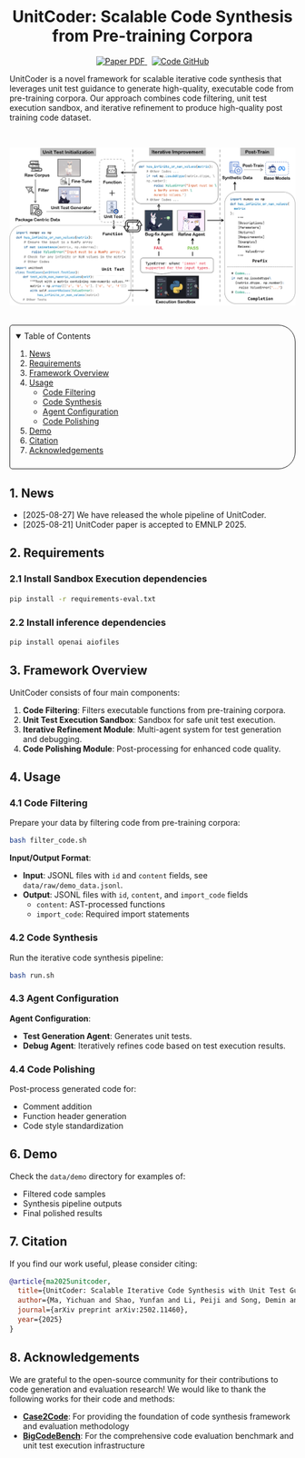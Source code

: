 <p align="center">
  <h1 align="center">UnitCoder: Scalable Code Synthesis from Pre-training Corpora</h1>
  <p align="center">
    <a href="https://arxiv.org/pdf/2502.11460">
      <img src='https://img.shields.io/badge/Paper-PDF-red?style=flat&logo=arXiv&logoColor=red' alt='Paper PDF'>
    </a>
    <a href='https://github.com/Entarochuan/UnitCoder' style='padding-left: 0.5rem;'>
      <img src='https://img.shields.io/badge/Code-GitHub-green?style=flat&logo=github&logoColor=green' alt='Code GitHub'>
    </a>
    <!-- <a href='https://huggingface.co/unitcoder' style='padding-left: 0.5rem;'>
      <img src='https://img.shields.io/badge/Model-Hugging%20Face-yellow?style=flat&logo=Hugging%20face&logoColor=yellow' alt='Model Hugging Face'>
    </a> -->
  </p>
</p>

UnitCoder is a novel framework for scalable iterative code synthesis that leverages unit test guidance to generate high-quality, executable code from pre-training corpora. Our approach combines code filtering, unit test execution sandbox, and iterative refinement to produce high-quality post training code dataset.

<br>
<p align="center">
<img src="UnitCoder_Add.png" alt="UnitCoder Pipeline">
</p>

<br>

<!-- TABLE OF CONTENTS -->
<details open="open" style='padding: 10px; border-radius:5px 30px 30px 5px; border-style: solid; border-width: 1px;'>
  <summary>Table of Contents</summary>
  <ol>
    <li>
      <a href="#1-news">News</a>
    </li>
    <li>
      <a href="#2-requirements">Requirements</a>
    </li>
    <li>
      <a href="#3-framework-overview">Framework Overview</a>
    </li>
    <li>
      <a href="#4-usage">Usage</a>
      <ul>
        <li>
          <a href="#41-code-filtering">Code Filtering</a>
        </li>
        <li>
          <a href="#42-code-synthesis">Code Synthesis</a>
        </li>
        <li>
          <a href="#43-agent-configuration">Agent Configuration</a>
        </li>
        <li>
          <a href="#44-code-polishing">Code Polishing</a>
        </li>
      </ul>
    </li>
    <li>
      <a href="#6-demo">Demo</a>
    </li>
    <li>
      <a href="#7-citation">Citation</a>
    </li>
    <li>
      <a href="#8-acknowledgements">Acknowledgements</a>
    </li>
  </ol>
</details>

## 1. News

- [2025-08-27] We have released the whole pipeline of UnitCoder.
- [2025-08-21] UnitCoder paper is accepted to EMNLP 2025.

## 2. Requirements

### 2.1 Install Sandbox Execution dependencies

```bash
pip install -r requirements-eval.txt
```

### 2.2 Install inference dependencies

```bash
pip install openai aiofiles
```


## 3. Framework Overview

UnitCoder consists of four main components:

1. **Code Filtering**: Filters executable functions from pre-training corpora.
2. **Unit Test Execution Sandbox**: Sandbox for safe unit test execution.
3. **Iterative Refinement Module**: Multi-agent system for test generation and debugging.
4. **Code Polishing Module**: Post-processing for enhanced code quality.

## 4. Usage

### 4.1 Code Filtering

Prepare your data by filtering code from pre-training corpora:

```bash
bash filter_code.sh
```

**Input/Output Format**:
- **Input**: JSONL files with `id` and `content` fields, see `data/raw/demo_data.jsonl`.
- **Output**: JSONL files with `id`, `content`, and `import_code` fields
  - `content`: AST-processed functions
  - `import_code`: Required import statements

### 4.2 Code Synthesis

Run the iterative code synthesis pipeline:

```bash
bash run.sh
```

### 4.3 Agent Configuration

**Agent Configuration**:
- **Test Generation Agent**: Generates unit tests.
- **Debug Agent**: Iteratively refines code based on test execution results.

### 4.4 Code Polishing

Post-process generated code for:
- Comment addition
- Function header generation
- Code style standardization

## 6. Demo

Check the `data/demo` directory for examples of:
- Filtered code samples
- Synthesis pipeline outputs
- Final polished results

## 7. Citation

If you find our work useful, please consider citing:

```bibtex
@article{ma2025unitcoder,
  title={UnitCoder: Scalable Iterative Code Synthesis with Unit Test Guidance},
  author={Ma, Yichuan and Shao, Yunfan and Li, Peiji and Song, Demin and Guo, Qipeng and Li, Linyang and Qiu, Xipeng and Chen, Kai},
  journal={arXiv preprint arXiv:2502.11460},
  year={2025}
}
```

## 8. Acknowledgements

We are grateful to the open-source community for their contributions to code generation and evaluation research! We would like to thank the following works for their code and methods:

- **[Case2Code](https://github.com/choosewhatulike/case2code)**: For providing the foundation of code synthesis framework and evaluation methodology
- **[BigCodeBench](https://github.com/bigcode-project/bigcodebench)**: For the comprehensive code evaluation benchmark and unit test execution infrastructure

